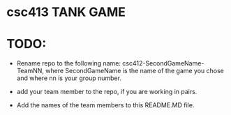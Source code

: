 # csc413 TANK GAME

# TODO:

- Rename repo to the following name: csc412-SecondGameName-TeamNN, where SecondGameName is the name of the game you chose and where nn is your group number.

- add your team member to the repo, if you are working in pairs.

- Add the names of the team members to this README.MD file.

